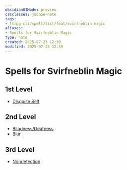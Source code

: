 ```yaml
---
obsidianUIMode: preview
cssclasses: json5e-note
tags:
- ttrpg-cli/spell/list/feat/svirfneblin-magic
aliases:
- Spells for Svirfneblin Magic
type: note
created: 2025-07-23 12:39
modified: 2025-07-23 12:39
---
```

# Spells for Svirfneblin Magic

## 1st Level

- [Disguise Self](/03_Mechanics/CLI/spells/disguise-self-xphb.md "XPHB") 

## 2nd Level

- [Blindness/Deafness](/03_Mechanics/CLI/spells/blindness-deafness-xphb.md "XPHB") 
- [Blur](/03_Mechanics/CLI/spells/blur-xphb.md "XPHB") 

## 3rd Level

- [Nondetection](/03_Mechanics/CLI/spells/nondetection-xphb.md "XPHB")